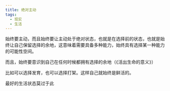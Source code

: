 ```yaml
---
title: 绝对主动
tags:
  - 现实
  - 生活
---
```


始终要主动，而且始终要让主动处于绝对状态，也就是在选择前的状态，也就是始终让自己保留选择的余地，这意味着需要具备多种能力，始终具有选择某一种能力的可能性空间。

而且，始终要意识到自己在任何时候都拥有选择的余地（《活出生命的意义》）

比如可以选择发育，也可以选择打架。这样自己就始终是鲜活的。

最好的生活状态莫过于此
